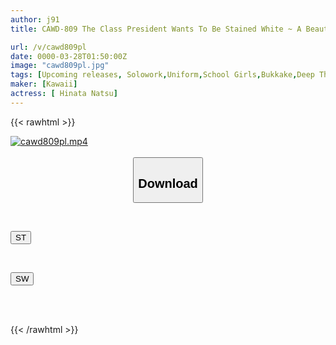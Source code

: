 ```yaml
---
author: j91
title: CAWD-809 The Class President Wants To Be Stained White ~ A Beautiful Girl In Uniform Has A Perverted Delusion Of Semen Trance ~ A Thick, Sticky, Large Amount Of Semen, A Raging Orgy Bukkake 59 Shots, Natsu Hinata

url: /v/cawd809pl
date: 0000-03-28T01:50:00Z
image: "cawd809pl.jpg"
tags: [Upcoming releases, Solowork,Uniform,School Girls,Bukkake,Deep Throating,Promiscuity	]
maker: [Kawaii]
actress: [ Hinata Natsu]
---
```



{{< rawhtml >}}

<div class="video" data-videoid="pending_link.html">
    <a href="javascript:;">
        <img src="/v/cawd809pl/cawd809pl.jpg" width="WIDTH" height="HEIGHT" alt="cawd809pl.mp4" loading="lazy">
    </a>
</div>

<script type="text/javascript" src="https://j91.asia/asset/on-demand-pend.js"></script>

<br>
  <link rel="stylesheet" href="https://j91.asia/asset/bs5.css">
  
  <center>
  <button class="btn btn-primary" type="button" data-bs-toggle="collapse" data-bs-target=".multi-collapse" aria-expanded="false" aria-controls="multiCollapseExample1 multiCollapseExample2"><h2>Download</h2></button></center>
</p>
<div class="row">
  <div class="col">
    <div class="collapse multi-collapse" id="multiCollapseExample1">
      <div class="card card-body">
	      	      <br>
<div class="buttons">  
<p><a href="https://j91.asia/pending_link.html" target="_blank"><button class="btn-hover color-3"><i class="fa fa-download"></i> ST</button></a></p></div>
    </div>
  </div>
</div>
  <div class="col">
    <div class="collapse multi-collapse" id="multiCollapseExample2">
      <div class="card card-body">
	      <br>
<div class="buttons">
<p><a href="https://j91.asia/pending_link.html" target="_blank"><button class="btn-hover color-2"><i class="fa fa-download"></i> SW</button></a></p></div>
<br><br>
      </div>
    </div>
  </div>
</div>

{{< /rawhtml >}}